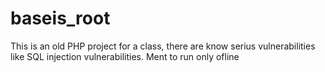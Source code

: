# baseis_root

This is an old PHP project for a class, there are know serius vulnerabilities like SQL injection vulnerabilities. 
Ment to run only ofline
